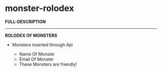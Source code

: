 # monster-rolodex

**FULL-DESCRIPTION**
______________________________________________________________________________________________________________________________________________________________

**ROLODEX OF MONSTERS**
 
 * Monsters inserted through Api
   
   * Name Of Monster
   * Email Of Monster
   * These Monsters are friendly!
